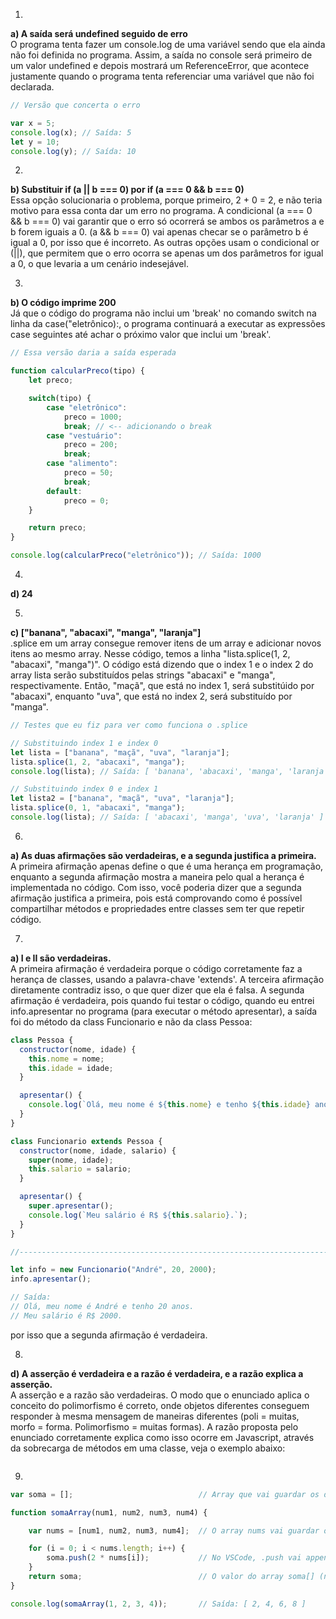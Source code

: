 1.

**a) A saída será undefined seguido de erro**
<br>
O programa tenta fazer um console.log de uma variável sendo que ela ainda não foi definida no programa. Assim, a saída no console será primeiro de um valor undefined e depois mostrará um ReferenceError, que acontece justamente quando o programa tenta referenciar uma variável que não foi declarada.

```javascript
// Versão que concerta o erro

var x = 5;
console.log(x); // Saída: 5
let y = 10;
console.log(y); // Saída: 10
```

2.

**b) Substituir if (a || b === 0) por if (a === 0 && b === 0)**
<br>
Essa opção solucionaria o problema, porque primeiro, 2 + 0 = 2, e não teria motivo para essa conta dar um erro no programa. A condicional (a === 0 && b === 0) vai garantir que o erro só ocorrerá se ambos os parâmetros a e b forem iguais a 0. (a && b === 0) vai apenas checar se o parâmetro b é igual a 0, por isso que é incorreto. As outras opções usam o condicional or (||), que permitem que o erro ocorra se apenas um dos parâmetros for igual a 0, o que levaria a um cenário indesejável.

3.

**b) O código imprime 200**
<br>
Já que o código do programa não inclui um 'break' no comando switch na linha da case("eletrônico):, o programa continuará a executar as expressões case seguintes até achar o próximo valor que inclui um 'break'.

```javascript
// Essa versão daria a saída esperada

function calcularPreco(tipo) {
    let preco;

    switch(tipo) {
        case "eletrônico":
            preco = 1000;
            break; // <-- adicionando o break
        case "vestuário":
            preco = 200;
            break;
        case "alimento":
            preco = 50;
            break;
        default:
            preco = 0;
    }

    return preco;
}

console.log(calcularPreco("eletrônico")); // Saída: 1000
```

4.

**d) 24**

5.

**c) ["banana", "abacaxi", "manga", "laranja"]**
<br>
.splice em um array consegue remover itens de um array e adicionar novos itens ao mesmo array. Nesse código, temos a linha "lista.splice(1, 2, "abacaxi", "manga")". O código está dizendo que o index 1 e o index 2 do array lista serão substituídos pelas strings "abacaxi" e "manga", respectivamente. Então, "maçã", que está no index 1, será substitúido por "abacaxi", enquanto "uva", que está no index 2, será substituído por "manga".

```javascript
// Testes que eu fiz para ver como funciona o .splice

// Substituindo index 1 e index 0
let lista = ["banana", "maçã", "uva", "laranja"];
lista.splice(1, 2, "abacaxi", "manga");
console.log(lista); // Saída: [ 'banana', 'abacaxi', 'manga', 'laranja' ]

// Substituindo index 0 e index 1
let lista2 = ["banana", "maçã", "uva", "laranja"];
lista.splice(0, 1, "abacaxi", "manga");
console.log(lista); // Saída: [ 'abacaxi', 'manga', 'uva', 'laranja' ]
```


6.

**a) As duas afirmações são verdadeiras, e a segunda justifica a primeira.**
<br>
A primeira afirmação apenas define o que é uma herança em programação, enquanto a segunda afirmação mostra a maneira pelo qual a herança é implementada no código. Com isso, você poderia dizer que a segunda afirmação justifica a primeira, pois está comprovando como é possível compartilhar métodos e propriedades entre classes sem ter que repetir código.

7.

**a) I e II são verdadeiras.**
<br>
A primeira afirmação é verdadeira porque o código corretamente faz a herança de classes, usando a palavra-chave 'extends'. A terceira afirmação diretamente contradiz isso, o que quer dizer que ela é falsa. A segunda afirmação é verdadeira, pois quando fui testar o código, quando eu entrei info.apresentar no programa (para executar o método apresentar), a saída foi do método da class Funcionario e não da class Pessoa:

```javascript
class Pessoa {
  constructor(nome, idade) {
    this.nome = nome;
    this.idade = idade;
  }

  apresentar() {
    console.log(`Olá, meu nome é ${this.nome} e tenho ${this.idade} anos.`);
  }
}

class Funcionario extends Pessoa {
  constructor(nome, idade, salario) {
    super(nome, idade);
    this.salario = salario;
  }

  apresentar() {
    super.apresentar();
    console.log(`Meu salário é R$ ${this.salario}.`);
  }
}

//----------------------------------------------------------------------------------

let info = new Funcionario("André", 20, 2000);
info.apresentar();

// Saída:
// Olá, meu nome é André e tenho 20 anos.
// Meu salário é R$ 2000.
```

por isso que a segunda afirmação é verdadeira.

8.

**d) A asserção é verdadeira e a razão é verdadeira, e a razão explica a asserção.**
<br>
A asserção e a razão são verdadeiras. O modo que o enunciado aplica o conceito do polimorfismo é correto, onde objetos diferentes conseguem responder à mesma mensagem de maneiras diferentes (poli = muitas, morfo = forma. Polimorfismo = muitas formas). A razão proposta pelo enunciado corretamente explica como isso ocorre em Javascript, através da sobrecarga de métodos em uma classe, veja o exemplo abaixo:

```javascript

```

9.

```javascript
var soma = [];                            // Array que vai guardar os dobros dos valores do array nums[]

function somaArray(num1, num2, num3, num4) {

    var nums = [num1, num2, num3, num4];  // O array nums vai guardar os valores dos parâmetros da função somaArray, para que o cálculo dos dobros possa ser feito no loop for usando os valores de index da lista

    for (i = 0; i < nums.length; i++) {
        soma.push(2 * nums[i]);           // No VSCode, .push vai append (adicionar no final da lista) a multiplicação (2 * nums[i])
    }
    return soma;                          // O valor do array soma[] (nesse exemplo [2, 4, 6, 8]) será retornado para a função somaArray (somaArray será igual a [2, 4, 6, 8])
}

console.log(somaArray(1, 2, 3, 4));       // Saída: [ 2, 4, 6, 8 ]
```


